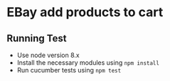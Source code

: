 # EBay add products to cart

## Running Test

* Use node version 8.x
* Install the necessary modules using `npm install`
* Run cucumber tests using `npm test`

